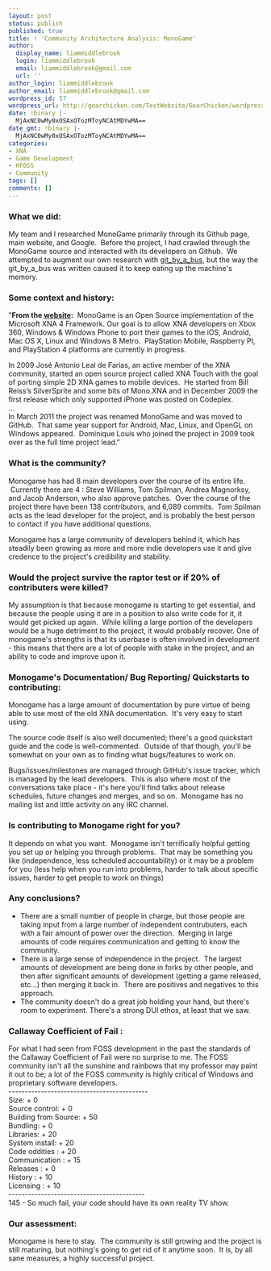 ```yaml
---
layout: post
status: publish
published: true
title: ! 'Community Architecture Analysis: MonoGame'
author:
  display_name: liammiddlebrook
  login: liammiddlebrook
  email: liammiddlebrook@gmail.com
  url: ''
author_login: liammiddlebrook
author_email: liammiddlebrook@gmail.com
wordpress_id: 57
wordpress_url: http://gearchicken.com/TestWebsite/GearChicken/wordpress/?p=57
date: !binary |-
  MjAxNC0wMy0xOSAxOTozMToyNCAtMDYwMA==
date_gmt: !binary |-
  MjAxNC0wMy0xOSAxOTozMToyNCAtMDYwMA==
categories:
- XNA
- Game Development
- HFOSS
- Community
tags: []
comments: []
---
```

<h3><b>What we did:</b></h3>
<p>My team and I researched MonoGame primarily through its Github page, main website, and Google.  Before the project, I had crawled through the MonoGame source and interacted with its developers on Github.  We attempted to augment our own research with <a href="https://github.com/tomheon/git_by_a_bus">git_by_a_bus</a>, but the way the git_by_a_bus was written caused it to keep eating up the machine's memory.</p>
<h3><b>Some context and history: </b></h3>
<p>"<b>From the <a href="http://www.monogame.net/">website</a>:</b>  MonoGame is an Open Source implementation of the Microsoft XNA 4 Framework. Our goal is to allow XNA developers on Xbox 360, Windows &amp; Windows Phone to port their games to the iOS, Android, Mac OS X, Linux and Windows 8 Metro.  PlayStation Mobile, Raspberry PI, and PlayStation 4 platforms are currently in progress.</p>
<p>In 2009 José Antonio Leal de Farias, an active member of the XNA community, started an open source project called XNA Touch with the goal of porting simple 2D XNA games to mobile devices.  He started from Bill Reiss’s SilverSprite and some bits of Mono.XNA and in December 2009 the first release which only supported iPhone was posted on Codeplex.<br />
...<br />
In March 2011 the project was renamed MonoGame and was moved to GitHub.  That same year support for Android, Mac, Linux, and OpenGL on Windows appeared.  Dominique Louis who joined the project in 2009 took over as the full time project lead."</p>
<h3><b>What is the community?</b></h3>
<p>Monogame has had 8 main developers over the course of its entire life.  Currently there are 4 : Steve Williams, Tom Spilman, Andrea Magnorksy, and Jacob Anderson, who also approve patches.  Over the course of the project there have been 138 contributors, and 6,089 commits.  Tom Spilman acts as the lead developer for the project, and is probably the best person to contact if you have additional questions.</p>
<p>Monogame has a large community of developers behind it, which has steadily been growing as more and more indie developers use it and give credence to the project's credibility and stability.</p>
<h3><b>Would the project survive the raptor test or if 20% of contributers were killed?</b></h3>
<p>My assumption is that because monogame is starting to get essential, and because the people using it are in a position to also write code for it, it would get picked up again.  While killing a large portion of the developers would be a huge detriment to the project, it would probably recover. One of monogame's strengths is that its userbase is often involved in development - this means that there are a lot of people with stake in the project, and an ability to code and improve upon it.</p>
<h3><b>Monogame's Documentation/ Bug Reporting/ Quickstarts to contributing: </b></h3>
<p>Monogame has a large amount of documentation by pure virtue of being able to use most of the old XNA documentation.  It's very easy to start using.</p>
<p>The source code itself is also well documented; there's a good quickstart guide and the code is well-commented.  Outside of that though, you'll be somewhat on your own as to finding what bugs/features to work on.</p>
<p>Bugs/issues/milestones are managed through GitHub's issue tracker, which is managed by the lead developers.  This is also where most of the conversations take place - it's here you'll find talks about release schedules, future changes and merges, and so on.  Monogame has no mailing list and little activity on any IRC channel.</p>
<h3><b>Is contributing to Monogame right for you?</b></h3>
<p>It depends on what you want.  Monogame isn't terrifically helpful getting you set up or helping you through problems.  That may be something you like (independence, less scheduled accountability) or it may be a problem for you (less help when you run into problems, harder to talk about specific issues, harder to get people to work on things)</p>
<h3><b>Any conclusions?</b></h3>
<ul>
<li>There are a small number of people in charge, but those people are taking input from a large number of independent contrubuters, each with a fair amount of power over the direction.  Merging in large amounts of code requires communication and getting to know the community.</li>
<li>There is a large sense of independence in the project.  The largest amounts of development are being done in forks by other people, and then after significant amounts of development (getting a game released, etc...) then merging it back in.  There are positives and negatives to this approach.</li>
<li>The community doesn't do a great job holding your hand, but there's room to experiment. There's a strong DUI ethos, at least that we saw.</li>
</ul>
<h3><b>Callaway Coefficient of Fail : </b></h3>
<p>For what I had seen from FOSS development in the past the standards of the Callaway Coefficient of Fail were no surprise to me. The FOSS community isn't all the sunshine and rainbows that my professor may paint it out to be; a lot of the FOSS community is highly critical of Windows and proprietary software developers.<br />
-------------------------------------------<br />
Size: + 0<br />
Source control: + 0<br />
Building from Source: + 50<br />
Bundling: + 0<br />
Libraries: + 20<br />
System install: + 20<br />
Code oddities : + 20<br />
Communication : + 15<br />
Releases : + 0<br />
History : + 10<br />
Licensing : + 10<br />
------------------------------------------<br />
145 - So much fail, your code should have its own reality TV show.</p>
<h3><b>Our assessment: </b></h3>
<p>Monogame is here to stay.  The community is still growing and the project is still maturing, but nothing's going to get rid of it anytime soon.  It is, by all sane measures, a highly successful project.</p>

